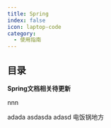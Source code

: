 ```yaml
---
title: Spring
index: false
icon: laptop-code
category:
  - 使用指南
---
```


## 目录

**Spring文档相关待更新**

nnn

adada
asdasda
adasd
电饭锅地方